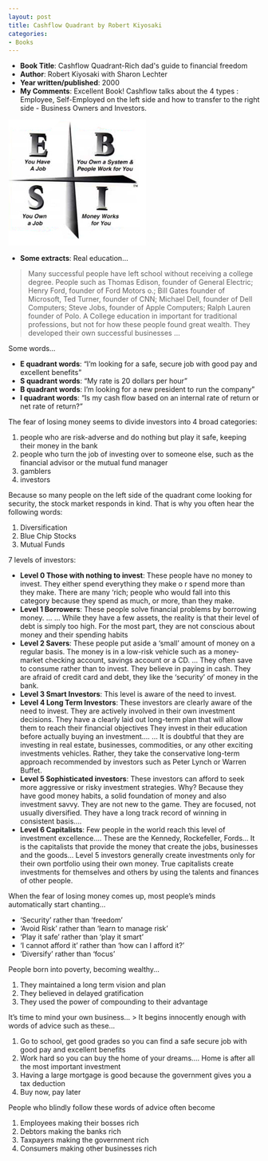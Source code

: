 ```yaml
---
layout: post
title: Cashflow Quadrant by Robert Kiyosaki
categories:
- Books
---
```



- **Book Title**: Cashflow Quadrant-Rich dad's guide to financial freedom
- **Author**: Robert Kiyosaki with Sharon Lechter
- **Year written/published**: 2000
- **My Comments**: Excellent Book! Cashflow talks about the 4 types : Employee, Self-Employed on the left side and how to transfer to the right side - Business Owners and Investors.

![](/img/cashquad8940892043894230.jpg)


- **Some extracts**:  Real education…


> Many successful people have left school without receiving a college degree. People such as Thomas Edison, founder of General Electric; Henry Ford, founder of Ford Motors o.; Bill Gates founder of Microsoft, Ted Turner, founder of CNN; Michael Dell, founder of Dell Computers; Steve Jobs, founder of Apple Computers; Ralph Lauren founder of Polo. A College education in important for traditional professions, but not for how these people found great wealth. They developed their own successful businesses …

Some words…

- **E quadrant words**:  “I’m looking for a safe, secure job with good pay and excellent benefits”
- **S quadrant words**:  “My rate is 20 dollars per hour”
- **B quadrant words**:  I’m looking for a new president to run the company”
- **I quadrant words**:  “Is my cash flow based on an internal rate of return or net rate of return?”

The fear of losing money seems to divide investors into 4 broad categories:

1. people who are risk-adverse and do nothing but play it safe, keeping their money in the bank
2. people who turn the job of investing over to someone else, such as the financial advisor or the mutual fund manager
3. gamblers
4. investors

Because so many people on the left side of the quadrant come looking for security, the stock market responds in kind. That is why you often hear the following words:

1. Diversification
2. Blue Chip Stocks
3. Mutual Funds

7 levels of investors:

- **Level 0 Those with nothing to invest**:  These people have no money to invest. They either spend everything they make o r spend more than they make. There are many ‘rich; people who would fall into this category because they spend as much, or more, than they make.
- **Level 1 Borrowers**:  These people solve financial problems by borrowing money. … … While they have a few assets, the reality is that their level of debt is simply too high. For the most part, they are not conscious about money and their spending habits
- **Level 2 Savers**:  These people put aside a ‘small’ amount of money on a regular basis. The money is in a low-risk vehicle such as a money-market checking account, savings account or a CD. … They often save to consume rather than to invest. They believe in paying in cash. They are afraid of credit card and debt, they like the ‘security’ of money in the bank.
- **Level 3 Smart Investors**:  This level is aware of the need to invest.
- **Level 4 Long Term Investors**:  These investors are clearly aware of the need to invest. They are actively involved in their own investment decisions. They have a clearly laid out long-term plan that will allow them to reach their financial objectives They invest in their education before actually buying an investment…. … It is doubtful that they are investing in real estate, businesses, commodities, or any other exciting investments vehicles. Rather, they take the conservative long-term approach recommended by investors such as Peter Lynch or Warren Buffet.
- **Level 5 Sophisticated investors**: These investors can afford to seek more aggressive or risky investment strategies. Why? Because they have good money habits, a solid foundation of money and also investment savvy. They are not new to the game. They are focused, not usually diversified. They have a long track record of winning in consistent basis….
- **Level 6 Capitalists**: Few people in the world reach this level of investment excellence…. These are the Kennedy, Rockefeller, Fords… It is the capitalists that provide the money that create the jobs, businesses and the goods… Level 5 investors generally create investments only for their own portfolio using their own money. True capitalists create investments for themselves and others by using the talents and finances of other people.

When the fear of losing money comes up, most people’s minds automatically start chanting…

- ‘Security’ rather than ‘freedom’
- ‘Avoid Risk’ rather than ‘learn to manage risk’
- ‘Play it safe’ rather than ‘play it smart’
- ‘I cannot afford it’ rather than ‘how can I afford it?’
- ‘Diversify’ rather than ‘focus’

People born into poverty, becoming wealthy…

1. They maintained a long term vision and plan
2. They believed in delayed gratification
3. They used the power of compounding to their advantage

It’s time to mind your own business… > It begins innocently enough with words of advice such as these…

1. Go to school, get good grades so you can find a safe secure job with good pay and excellent benefits
2. Work hard so you can buy the home of your dreams…. Home is after all the most important investment
3. Having a large mortgage is good because the government gives you a tax deduction
4. Buy now, pay later

People who blindly follow these words of advice often become

1. Employees making their bosses rich
2. Debtors making the banks rich
3. Taxpayers making the government rich
4. Consumers making other businesses rich
